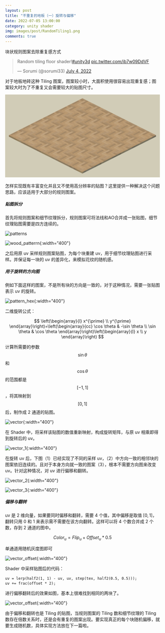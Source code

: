 ```yaml
---
layout: post
title: "不重复的地板（一）旋转与偏移"
date: 2022-07-05 13:00:00
category: unity shader
img: images/post/RandomTiling1.png
comments: true
---
```




块状规则图案去除重复感方式



<!-- more -->

<blockquote class="twitter-tweet"><p lang="en" dir="ltr">Random tiling floor shader!<a href="https://twitter.com/hashtag/unity3d?src=hash&amp;ref_src=twsrc%5Etfw">#unity3d</a> <a href="https://t.co/ib7w09DdVF">pic.twitter.com/ib7w09DdVF</a></p>&mdash; Sorumi (@sorumi33) <a href="https://twitter.com/sorumi33/status/1543953380027969538?ref_src=twsrc%5Etfw">July 4, 2022</a></blockquote> <script async src="https://platform.twitter.com/widgets.js" charset="utf-8"></script>


对于地板地砖这种 Tiling 图案，图案较小时，大面积使用很容易出现重复感；图案较大时为了不重复又会需要较大的贴图尺寸。

![repeated](../../images/post/randomtiling/repeated.png)



怎样实现既有丰富变化并且又不使用高分辨率的贴图？这里提供一种解决这个问题思路，应该适用于大部分的规则图案。




##### 贴图拆分
首先将规则图案和细节纹理拆分，规则图案可将法线和AO合并成一张贴图，细节纹理贴图需要是四方连续的。

![patterns](..\..\images\post\randomtiling\patterns.png)

![wood_patterrn](..\..\images\post\randomtiling\wood_pattern.png){:width="400"}

之后用原 uv 采样规则图案贴图，为每个块重建 uv，用于细节纹理贴图进行采样。并保证每一块的 uv 的差异化，来模拟花纹的随机感。



##### 用于旋转的方向图
例如下面这样的图案，不是所有块的方向是一致的，对于这种情况，需要一张贴图表示 uv 的旋转。

![pattern_hex](..\..\images\post\randomtiling\pattern_hex.png){:width="400"}

二维旋转公式：

$$
\left(\begin{array}{l}
x^{\prime} \\
y^{\prime}
\end{array}\right)=\left(\begin{array}{cc}
\cos \theta & -\sin \theta \\
\sin \theta & \cos \theta
\end{array}\right)\left(\begin{array}{l}
x \\
y
\end{array}\right)
$$

计算所需要的参数 $$\sin \theta$$ 和 $$\cos \theta$$ 的范围都是 $$[-1, 1]$$ ，将其映射到 $$[0, 1]$$ 后，制作成 2 通道的贴图。

![vector](..\..\images\post\randomtiling\vector.png){:width="400"}

在 Shader 中，将采样该贴图的数值重新映射，构成旋转矩阵，与原 uv 相乘即得到旋转后的 uv。

![vector_1](..\..\images\post\randomtiling\vector_1.png){:width="400"}



在旋转 uv 后，下图（1）已经实现了不同的采样 uv，（2）中方向一致的相邻块的图案依旧连续的。且对于本身方向就一致的图案（3），根本不需要方向图来改变 uv。针对这种情况，对 uv 进行偏移和翻转。

![vector_2](..\..\images\post\randomtiling\vector_2.png){:width="400"}

![vector_3](..\..\images\post\randomtiling\vector_3.png){:width="400"}



##### 偏移与翻转

uv 是 2 维向量，如果要同时偏移和翻转，需要 4 个值，其中偏移是取值 $[0,1]$，翻转只用 0 和 1 来表示需不需要在该方向翻转。这样可以将 4 个数合并成 2 个数，存到 2 通道的图中。

$$
Color_{u} = Flip_{u} + Offset_{u} * 0.5
$$

单通道用随机灰度图即可

![vector_offset](..\..\images\post\randomtiling\offset.png){:width="400"}

Shader 中采样贴图后的代码：

```
uv = lerp(half2(1, 1) - uv, uv, step(tex, half2(0.5, 0.5)));
uv += frac(offset * 2);
```

进行偏移翻转后的效果如图，基本上很难找到相同的两块了。

![vector_offset](..\..\images\post\randomtiling\vector_offset.png){:width="400"}

由于偏移和翻转也是 Tiling 的贴图，当规则图案的 Tiling 数和细节纹理的 Tiling 数存在倍数关系时，还是会有重复的图案出现。要实现真正的每个块随机偏移，就要生成随机数，具体实现方法放在下一篇啦。
